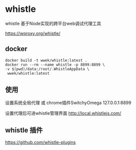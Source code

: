 # whistle
whistle 基于Node实现的跨平台web调试代理工具

https://wproxy.org/whistle/

## docker
```
docker build -t wwek/whistle:latest . 
docker run --rm --name whistle -p 8899:8899 \
-v $(pwd)/data:/root/.WhistleAppData \
 wwek/whistle:latest
```
## 使用
设置系统全局代理 或 chrome插件SwitchyOmega
127.0.0.1:8899

设置代理后可进whistle管理界面
http://local.whistlejs.com/

## whistle 插件
https://github.com/whistle-plugins


